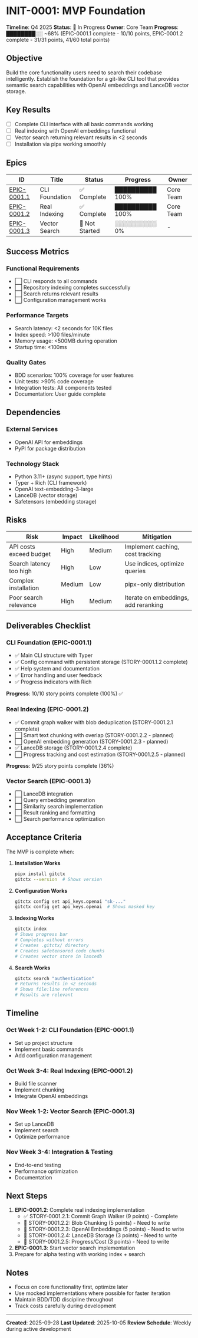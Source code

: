 # INIT-0001: MVP Foundation

**Timeline**: Q4 2025
**Status**: 🚧 In Progress
**Owner**: Core Team
**Progress**: ████████░░ ~68% (EPIC-0001.1 complete - 10/10 points, EPIC-0001.2 complete - 31/31 points, 41/60 total points)

## Objective

Build the core functionality users need to search their codebase intelligently. Establish the foundation for a git-like CLI tool that provides semantic search capabilities with OpenAI embeddings and LanceDB vector storage.

## Key Results

- [ ] Complete CLI interface with all basic commands working
- [ ] Real indexing with OpenAI embeddings functional
- [ ] Vector search returning relevant results in <2 seconds
- [ ] Installation via pipx working smoothly

## Epics

| ID | Title | Status | Progress | Owner |
|----|-------|--------|----------|-------|
| [EPIC-0001.1](EPIC-0001.1/README.md) | CLI Foundation | ✅ Complete | ██████████ 100% | Core Team |
| [EPIC-0001.2](EPIC-0001.2/README.md) | Real Indexing | ✅ Complete | ██████████ 100% | Core Team |
| [EPIC-0001.3](EPIC-0001.3/README.md) | Vector Search | 🔵 Not Started | ░░░░░░░░░░ 0% | - |

## Success Metrics

### Functional Requirements

- ⬜ CLI responds to all commands
- ⬜ Repository indexing completes successfully
- ⬜ Search returns relevant results
- ⬜ Configuration management works

### Performance Targets

- Search latency: <2 seconds for 10K files
- Index speed: >100 files/minute
- Memory usage: <500MB during operation
- Startup time: <100ms

### Quality Gates

- BDD scenarios: 100% coverage for user features
- Unit tests: >90% code coverage
- Integration tests: All components tested
- Documentation: User guide complete

## Dependencies

### External Services

- OpenAI API for embeddings
- PyPI for package distribution

### Technology Stack

- Python 3.11+ (async support, type hints)
- Typer + Rich (CLI framework)
- OpenAI text-embedding-3-large
- LanceDB (vector storage)
- Safetensors (embedding storage)

## Risks

| Risk | Impact | Likelihood | Mitigation |
|------|--------|------------|------------|
| API costs exceed budget | High | Medium | Implement caching, cost tracking |
| Search latency too high | High | Low | Use indices, optimize queries |
| Complex installation | Medium | Low | pipx-only distribution |
| Poor search relevance | High | Medium | Iterate on embeddings, add reranking |

## Deliverables Checklist

### CLI Foundation (EPIC-0001.1)

- ✅ Main CLI structure with Typer
- ✅ Config command with persistent storage (STORY-0001.1.2 complete)
- ✅ Help system and documentation
- ✅ Error handling and user feedback
- ✅ Progress indicators with Rich

**Progress**: 10/10 story points complete (100%) ✅

### Real Indexing (EPIC-0001.2)

- ✅ Commit graph walker with blob deduplication (STORY-0001.2.1 complete)
- ⬜ Smart text chunking with overlap (STORY-0001.2.2 - planned)
- ⬜ OpenAI embedding generation (STORY-0001.2.3 - planned)
- ✅ LanceDB storage (STORY-0001.2.4 complete)
- ⬜ Progress tracking and cost estimation (STORY-0001.2.5 - planned)

**Progress**: 9/25 story points complete (36%)

### Vector Search (EPIC-0001.3)

- ⬜ LanceDB integration
- ⬜ Query embedding generation
- ⬜ Similarity search implementation
- ⬜ Result ranking and formatting
- ⬜ Search performance optimization

## Acceptance Criteria

The MVP is complete when:

1. **Installation Works**

   ```bash
   pipx install gitctx
   gitctx --version  # Shows version
   ```

2. **Configuration Works**

   ```bash
   gitctx config set api_keys.openai "sk-..."
   gitctx config get api_keys.openai  # Shows masked key
   ```

3. **Indexing Works**

   ```bash
   gitctx index
   # Shows progress bar
   # Completes without errors
   # Creates .gitctx/ directory
   # Creates safetensored code chunks
   # Creates vector store in lancedb
   ```

4. **Search Works**

   ```bash
   gitctx search "authentication"
   # Returns results in <2 seconds
   # Shows file:line references
   # Results are relevant
   ```

## Timeline

### Oct Week 1-2: CLI Foundation (EPIC-0001.1)

- Set up project structure
- Implement basic commands
- Add configuration management

### Oct Week 3-4: Real Indexing (EPIC-0001.2)

- Build file scanner
- Implement chunking
- Integrate OpenAI embeddings

### Nov Week 1-2: Vector Search (EPIC-0001.3)

- Set up LanceDB
- Implement search
- Optimize performance

### Nov Week 3-4: Integration & Testing

- End-to-end testing
- Performance optimization
- Documentation

## Next Steps

1. **EPIC-0001.2**: Complete real indexing implementation
   - ✅ STORY-0001.2.1: Commit Graph Walker (9 points) - Complete
   - 🔵 STORY-0001.2.2: Blob Chunking (5 points) - Need to write
   - 🔵 STORY-0001.2.3: OpenAI Embeddings (5 points) - Need to write
   - 🔵 STORY-0001.2.4: LanceDB Storage (3 points) - Need to write
   - 🔵 STORY-0001.2.5: Progress/Cost (3 points) - Need to write
2. **EPIC-0001.3**: Start vector search implementation
3. Prepare for alpha testing with working index + search

## Notes

- Focus on core functionality first, optimize later
- Use mocked implementations where possible for faster iteration
- Maintain BDD/TDD discipline throughout
- Track costs carefully during development

---

**Created**: 2025-09-28
**Last Updated**: 2025-10-05
**Review Schedule**: Weekly during active development
